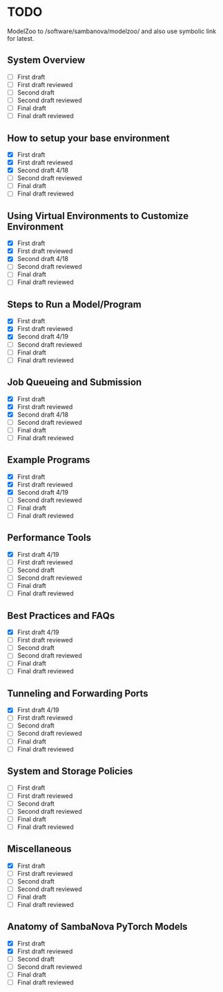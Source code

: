 # TODO

ModelZoo to /software/sambanova/modelzoo/ and also use symbolic link for latest.

## System Overview

- [ ] First draft
- [ ] First draft reviewed
- [ ] Second draft
- [ ] Second draft reviewed
- [ ] Final draft
- [ ] Final draft reviewed

## How to setup your base environment

- [X] First draft
- [X] First draft reviewed
- [X] Second draft 4/18
- [ ] Second draft reviewed
- [ ] Final draft
- [ ] Final draft reviewed

## Using Virtual Environments to Customize Environment

- [X] First draft
- [X] First draft reviewed
- [X] Second draft 4/18
- [ ] Second draft reviewed
- [ ] Final draft
- [ ] Final draft reviewed

## Steps to Run a Model/Program

- [X] First draft
- [X] First draft reviewed
- [X] Second draft 4/19
- [ ] Second draft reviewed
- [ ] Final draft
- [ ] Final draft reviewed

## Job Queueing and Submission

- [X] First draft
- [X] First draft reviewed
- [X] Second draft 4/18
- [ ] Second draft reviewed
- [ ] Final draft
- [ ] Final draft reviewed

## Example Programs

- [X] First draft
- [X] First draft reviewed
- [X] Second draft 4/19
- [ ] Second draft reviewed
- [ ] Final draft
- [ ] Final draft reviewed

## Performance Tools

- [X] First draft 4/19
- [ ] First draft reviewed
- [ ] Second draft
- [ ] Second draft reviewed
- [ ] Final draft
- [ ] Final draft reviewed

## Best Practices and FAQs

- [X] First draft 4/19
- [ ] First draft reviewed
- [ ] Second draft
- [ ] Second draft reviewed
- [ ] Final draft
- [ ] Final draft reviewed

## Tunneling and Forwarding Ports

- [X] First draft 4/19
- [ ] First draft reviewed
- [ ] Second draft
- [ ] Second draft reviewed
- [ ] Final draft
- [ ] Final draft reviewed

## System and Storage Policies

- [ ] First draft
- [ ] First draft reviewed
- [ ] Second draft
- [ ] Second draft reviewed
- [ ] Final draft
- [ ] Final draft reviewed

## Miscellaneous

- [X] First draft
- [ ] First draft reviewed
- [ ] Second draft
- [ ] Second draft reviewed
- [ ] Final draft
- [ ] Final draft reviewed

## Anatomy of SambaNova PyTorch Models

- [X] First draft
- [X] First draft reviewed
- [ ] Second draft
- [ ] Second draft reviewed
- [ ] Final draft
- [ ] Final draft reviewed

